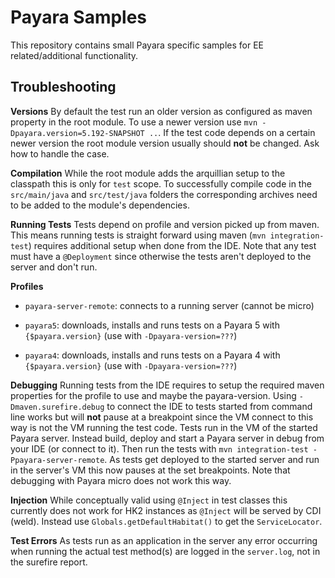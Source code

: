 # Payara Samples

This repository contains small Payara specific samples for EE related/additional functionality.

## Troubleshooting ##

**Versions**
By default the test run an older version as configured as maven property in the root module.
To use a newer version use `mvn -Dpayara.version=5.192-SNAPSHOT ..`.
If the test code depends on a certain newer version the root module version usually should **not** be changed.
Ask how to handle the case.

**Compilation**
While the root module adds the arquillian setup to the classpath this is only for `test` scope.
To successfully compile code in the `src/main/java` and `src/test/java` folders the corresponding archives need to be added to the module's dependencies.

**Running Tests**
Tests depend on profile and version picked up from maven.
This means running tests is straight forward using maven (`mvn integration-test`) requires additional setup when done from the IDE. 
Note that any test must have a `@Deployment` since otherwise the tests aren't deployed to the server and don't run.

**Profiles**
* `payara-server-remote`: 
  connects to a running server (cannot be micro)

* `payara5`: 
  downloads, installs and runs tests on a Payara 5 with `{$payara.version}` (use with `-Dpayara-version=???`)

* `payara4`: 
  downloads, installs and runs tests on a Payara 4 with `{$payara.version}` (use with `-Dpayara-version=???`)

**Debugging**
Running tests from the IDE requires to setup the required maven properties for the profile to use and maybe the payara-version.
Using `-Dmaven.surefire.debug` to connect the IDE to tests started from command line works but will **not** pause at a breakpoint since the VM connect to this way is not the VM running the test code. Tests run in the VM of the started Payara server.
Instead build, deploy and start a Payara server in debug from your IDE (or connect to it). 
Then run the tests with `mvn integration-test -Ppayara-server-remote`. As tests get deployed to the started server and run in the server's VM this now pauses at the set breakpoints.
Note that debugging with Payara micro does not work this way.

**Injection**
While conceptually valid using `@Inject` in test classes this currently does not work for HK2 instances as `@Inject` will be served by CDI (weld).
Instead use `Globals.getDefaultHabitat()` to get the `ServiceLocator`.

**Test Errors**
As tests run as an application in the server any error occurring when running the actual test method(s) are logged in the `server.log`, not in the surefire report.
